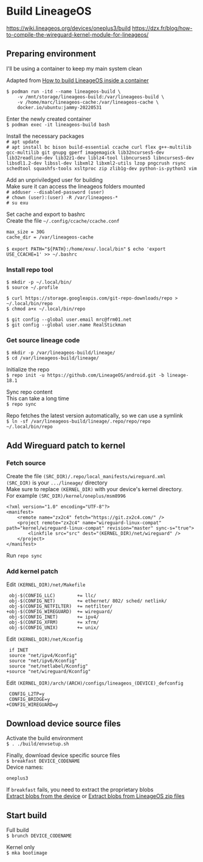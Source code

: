 # Build LineageOS
https://wiki.lineageos.org/devices/oneplus3/build
https://dzx.fr/blog/how-to-compile-the-wireguard-kernel-module-for-lineageos/

## Preparing environment
I'll be using a container to keep my main system clean  

Adapted from [How to build LineageOS inside a container](https://dzx.fr/blog/how-to-build-lineageos-inside-a-container/)  

```
$ podman run -itd --name lineageos-build \
    -v /mnt/storage/lineageos-build:/var/lineageos-build \
    -v /home/marc/lineageos-cache:/var/lineageos-cache \
    docker.io/ubuntu:jammy-20220531
```

Enter the newly created container  
`$ podman exec -it lineageos-build bash`  

Install the necessary packages  
`# apt update`  
`# apt install bc bison build-essential ccache curl flex g++-multilib gcc-multilib git gnupg gperf imagemagick lib32ncurses5-dev lib32readline-dev lib32z1-dev liblz4-tool libncurses5 libncurses5-dev libsdl1.2-dev libssl-dev libxml2 libxml2-utils lzop pngcrush rsync schedtool squashfs-tools xsltproc zip zlib1g-dev python-is-python3 vim`  

Add an unpriviledged user for building  
Make sure it can access the lineageos folders mounted  
`# adduser --disabled-password (user)`  
`# chown (user):(user) -R /var/lineageos-*`  
`# su exu`  

Set cache and export to bashrc  
Create the file `~/.config/ccache/ccache.conf`  
```
max_size = 30G
cache_dir = /var/lineageos-cache
```

`$ export PATH="${PATH}:/home/exu/.local/bin"`
`$ echo 'export USE_CCACHE=1' >> ~/.bashrc`  

### Install repo tool
```
$ mkdir -p ~/.local/bin/
$ source ~/.profile
```

```
$ curl https://storage.googleapis.com/git-repo-downloads/repo > ~/.local/bin/repo
$ chmod a+x ~/.local/bin/repo
```

```
$ git config --global user.email mrc@frm01.net
$ git config --global user.name RealStickman
```

### Get source lineage code
```
$ mkdir -p /var/lineageos-build/lineage/
$ cd /var/lineageos-build/lineage/
```

Initialize the repo  
`$ repo init -u https://github.com/LineageOS/android.git -b lineage-18.1`  

Sync repo content  
This can take a long time  
`$ repo sync`  

Repo fetches the latest version automatically, so we can use a symlink  
`$ ln -sf /var/lineageos-build/lineage/.repo/repo/repo ~/.local/bin/repo`  

## Add Wireguard patch to kernel

### Fetch source
Create the file `(SRC_DIR)/.repo/local_manifests/wireguard.xml`  
`(SRC_DIR)` is your `.../lineage/` directory  
Make sure to replace `(KERNEL_DIR)` with your device's kernel directory.  
For example `(SRC_DIR)/kernel/oneplus/msm8996`  
```
<?xml version="1.0" encoding="UTF-8"?>
<manifest>
	<remote name="zx2c4" fetch="https://git.zx2c4.com/" />
	<project remote="zx2c4" name="wireguard-linux-compat" path="kernel/wireguard-linux-compat" revision="master" sync-s="true">
		<linkfile src="src" dest="(KERNEL_DIR)/net/wireguard" />
	</project>
</manifest>

```

Run `repo sync`  

### Add kernel patch
Edit `(KERNEL_DIR)/net/Makefile`  
```
 obj-$(CONFIG_LLC)        += llc/
 obj-$(CONFIG_NET)        += ethernet/ 802/ sched/ netlink/
 obj-$(CONFIG_NETFILTER)  += netfilter/
+obj-$(CONFIG_WIREGUARD)  += wireguard/
 obj-$(CONFIG_INET)       += ipv4/
 obj-$(CONFIG_XFRM)       += xfrm/
 obj-$(CONFIG_UNIX)       += unix/
```

Edit `(KERNEL_DIR)/net/Kconfig`  
```
 if INET
 source "net/ipv4/Kconfig"
 source "net/ipv6/Kconfig"
 source "net/netlabel/Kconfig"
+source "net/wireguard/Kconfig"
```

Edit `(KERNEL_DIR)/arch/(ARCH)/configs/lineageos_(DEVICE)_defconfig`  

```
 CONFIG_L2TP=y
 CONFIG_BRIDGE=y
+CONFIG_WIREGUARD=y
```

## Download device source files
Activate the build environment  
`$ . ./build/envsetup.sh`  

Finally, download device specific source files  
`$ breakfast DEVICE_CODENAME`  
Device names:  
```
oneplus3
```

If `breakfast` fails, you need to extract the proprietary blobs  
[Extract blobs from the device](https://wiki.lineageos.org/devices/oneplus3/build#extract-proprietary-blobs) or [Extract blobs from LineageOS zip files](https://wiki.lineageos.org/extracting_blobs_from_zips)  

## Start build
Full build  
`$ brunch DEVICE_CODENAME`  

Kernel only  
`$ mka bootimage`  

